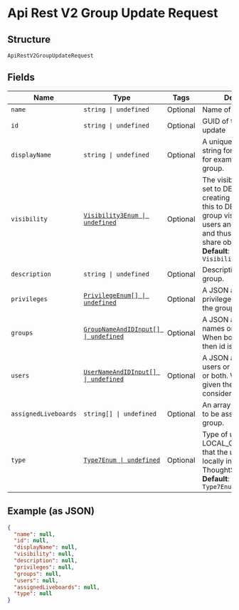 
# Api Rest V2 Group Update Request

## Structure

`ApiRestV2GroupUpdateRequest`

## Fields

| Name | Type | Tags | Description |
|  --- | --- | --- | --- |
| `name` | `string \| undefined` | Optional | Name of the user group |
| `id` | `string \| undefined` | Optional | GUID of the group to update |
| `displayName` | `string \| undefined` | Optional | A unique display name string for the user group, for example, Developer group. |
| `visibility` | [`Visibility3Enum \| undefined`](/doc/models/visibility-3-enum.md) | Optional | The visibility attribute is set to DEFAULT when creating a group. Setting this to DEFAULT makes a group visible to other users and user groups, and thus allows them to share objects<br>**Default**: `Visibility3Enum.DEFAULT` |
| `description` | `string \| undefined` | Optional | Description text for the group. |
| `privileges` | [`PrivilegeEnum[] \| undefined`](/doc/models/privilege-enum.md) | Optional | A JSON array of privileges assigned to the group |
| `groups` | [`GroupNameAndIDInput[] \| undefined`](/doc/models/group-name-and-id-input.md) | Optional | A JSON array of group names or GUIDs or both. When both are given then id is considered |
| `users` | [`UserNameAndIDInput[] \| undefined`](/doc/models/user-name-and-id-input.md) | Optional | A JSON array of name of users or GUIDs of users or both. When both are given then id is considered |
| `assignedLiveboards` | `string[] \| undefined` | Optional | An array of liveboard ids to be assigned to the group. |
| `type` | [`Type7Enum \| undefined`](/doc/models/type-7-enum.md) | Optional | Type of user group. LOCAL_GROUP indicates that the user is created locally in the ThoughtSpot system.<br>**Default**: `Type7Enum.LOCALGROUP` |

## Example (as JSON)

```json
{
  "name": null,
  "id": null,
  "displayName": null,
  "visibility": null,
  "description": null,
  "privileges": null,
  "groups": null,
  "users": null,
  "assignedLiveboards": null,
  "type": null
}
```

